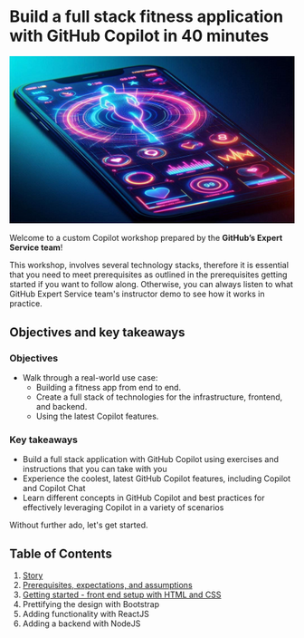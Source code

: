 # Build a full stack fitness application with GitHub Copilot in 40 minutes

![Story of Fitness application](images/cover.jpg)

Welcome to a custom Copilot workshop prepared by the **GitHub’s Expert Service team**!

This workshop, involves several technology stacks, therefore it is essential that you need to meet prerequisites as outlined in the prerequisites getting started if you want to follow along. Otherwise, you can always listen to what GitHub Expert Service team's instructor demo to see how it works in practice.

## Objectives and key takeaways

### Objectives

- Walk through a real-world use case:
  - Building a fitness app from end to end.
  - Create a full stack of technologies for the infrastructure, frontend, and backend.
  - Using the latest Copilot features.

### Key takeaways

- Build a full stack application with GitHub Copilot using exercises and instructions that you can take with you
- Experience the coolest, latest GitHub Copilot features, including Copilot and Copilot Chat
- Learn different concepts in GitHub Copilot and best practices for effectively leveraging Copilot in a variety of scenarios

Without further ado, let's get started.

## Table of Contents

1. [Story](docs/1_Story)
2. [Prerequisites, expectations, and assumptions](docs/2_Prerequisites)
3. [Getting started - front end setup with HTML and CSS](docs/3_GettingStarted)
4. Prettifying the design with Bootstrap
5. Adding functionality with ReactJS
6. Adding a backend with NodeJS

